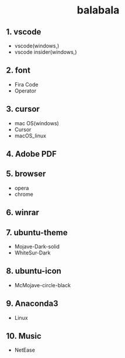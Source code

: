 <h1 align=center>balabala</h1>

## 1. vscode
- vscode(windows,)
- vscode insider(windows,)





## 2. font
- Fira Code
- Operator





## 3. cursor
- mac OS(windows)
- Cursor
- macOS_linux







## 4. Adobe PDF






## 5. browser
- opera
- chrome



## 6. winrar



## 7. ubuntu-theme
- Mojave-Dark-solid
- WhiteSur-Dark




## 8. ubuntu-icon
- McMojave-circle-black

## 9. Anaconda3
- Linux

## 10. Music
- NetEase


